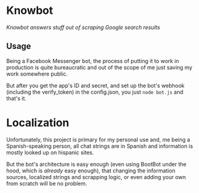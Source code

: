 # Knowbot

_Knowbot answers stuff out of scraping Google search results_

## Usage

Being a Facebook Messenger bot, the process of putting it to work
in production is quite bureaucratic and out of the scope of me
just saving my work somewhere public.

But after you get the app's ID and secret, and set up the bot's
webhook (including the verify_token) in the config.json, you just
`node bot.js` and that's it.

# Localization

Unfortunately, this project is primary for my personal use and, me
being a Spanish-speaking person, all chat strings are in Spanish
and information is mostly looked up on hispanic sites.

But the bot's architecture is easy enough (even using BootBot under
the hood, which is _already_ easy enough), that changing the information
sources, localized strings and scrapping logic, or even adding your own
from scratch will be no problem.


